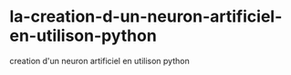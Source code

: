 # la-creation-d-un-neuron-artificiel-en-utilison-python
creation d'un neuron artificiel en utilison python
